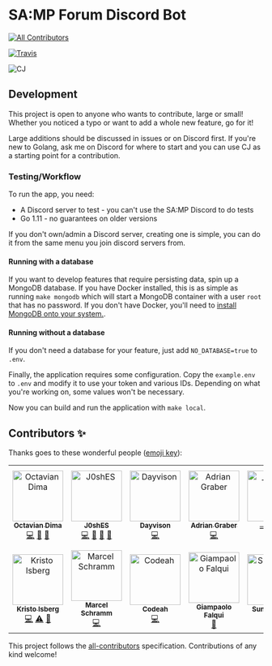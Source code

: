 # SA:MP Forum Discord Bot

[![All Contributors](https://img.shields.io/badge/all_contributors-14-orange.svg?style=flat-square)](#contributors)

[![Travis](https://img.shields.io/travis/Southclaws/cj.svg)](https://travis-ci.org/Southclaws/cj)

![CJ](cj.png)

## Development

This project is open to anyone who wants to contribute, large or small! Whether you noticed a typo or want to add a
whole new feature, go for it!

Large additions should be discussed in issues or on Discord first. If you're new to Golang, ask me on Discord for where
to start and you can use CJ as a starting point for a contribution.

### Testing/Workflow

To run the app, you need:

- A Discord server to test - you can't use the SA:MP Discord to do tests
- Go 1.11 - no guarantees on older versions

If you don't own/admin a Discord server, creating one is simple, you can do it from the same menu you join discord
servers from.

#### Running with a database

If you want to develop features that require persisting data, spin up a MongoDB database. If you have Docker installed,
this is as simple as running `make mongodb` which will start a MongoDB container with a user `root` that has no
password. If you don't have Docker, you'll need to
[install MongoDB onto your system.](https://docs.mongodb.com/manual/installation/).

#### Running without a database

If you don't need a database for your feature, just add `NO_DATABASE=true` to `.env`.

Finally, the application requires some configuration. Copy the `example.env` to `.env` and modify it to use your token
and various IDs. Depending on what you're working on, some values won't be necessary.

Now you can build and run the application with `make local`.

## Contributors ✨

Thanks goes to these wonderful people ([emoji key](https://allcontributors.org/docs/en/emoji-key)):

<!-- ALL-CONTRIBUTORS-LIST:START - Do not remove or modify this section -->
<!-- prettier-ignore -->
<table><tr><td align="center"><a href="https://wopss.net"><img src="https://avatars3.githubusercontent.com/u/3403191?v=4" width="100px;" alt="Octavian Dima"/><br /><sub><b>Octavian Dima</b></sub></a><br /><a href="https://github.com/Southclaws/cj/commits?author=WopsS" title="Code">💻</a> <a href="#ideas-WopsS" title="Ideas, Planning, & Feedback">🤔</a> <a href="https://github.com/Southclaws/cj/issues?q=author%3AWopsS" title="Bug reports">🐛</a></td><td align="center"><a href="https://github.com/J0shES"><img src="https://avatars0.githubusercontent.com/u/18373054?v=4" width="100px;" alt="J0shES"/><br /><sub><b>J0shES</b></sub></a><br /><a href="https://github.com/Southclaws/cj/commits?author=J0shES" title="Code">💻</a> <a href="#ideas-J0shES" title="Ideas, Planning, & Feedback">🤔</a> <a href="https://github.com/Southclaws/cj/issues?q=author%3AJ0shES" title="Bug reports">🐛</a> <a href="#maintenance-J0shES" title="Maintenance">🚧</a></td><td align="center"><a href="https://github.com/Dayvison"><img src="https://avatars0.githubusercontent.com/u/10089094?v=4" width="100px;" alt="Dayvison"/><br /><sub><b>Dayvison</b></sub></a><br /><a href="https://github.com/Southclaws/cj/commits?author=Dayvison" title="Code">💻</a></td><td align="center"><a href="https://adriangraber.com"><img src="https://avatars1.githubusercontent.com/u/18301034?v=4" width="100px;" alt="Adrian Graber"/><br /><sub><b>Adrian Graber</b></sub></a><br /><a href="https://github.com/Southclaws/cj/commits?author=AGraber" title="Code">💻</a></td><td align="center"><a href="https://github.com/Sreyas-Sreelal"><img src="https://avatars3.githubusercontent.com/u/17766494?v=4" width="100px;" alt="__SyS__"/><br /><sub><b>__SyS__</b></sub></a><br /><a href="https://github.com/Southclaws/cj/commits?author=Sreyas-Sreelal" title="Code">💻</a></td><td align="center"><a href="https://gigabitz.pw"><img src="https://avatars3.githubusercontent.com/u/15860096?v=4" width="100px;" alt="Robster"/><br /><sub><b>Robster</b></sub></a><br /><a href="#content-Gigabitzz" title="Content">🖋</a></td><td align="center"><a href="https://twitter.com/dakyskye"><img src="https://avatars1.githubusercontent.com/u/32128756?v=4" width="100px;" alt="Lasha Kanteladze"/><br /><sub><b>Lasha Kanteladze</b></sub></a><br /><a href="https://github.com/Southclaws/cj/commits?author=dakyskye" title="Code">💻</a> <a href="https://github.com/Southclaws/cj/commits?author=dakyskye" title="Tests">⚠️</a> <a href="#ideas-dakyskye" title="Ideas, Planning, & Feedback">🤔</a></td></tr><tr><td align="center"><a href="https://kristo.xyz"><img src="https://avatars3.githubusercontent.com/u/7974602?v=4" width="100px;" alt="Kristo Isberg"/><br /><sub><b>Kristo Isberg</b></sub></a><br /><a href="https://github.com/Southclaws/cj/commits?author=kristoisberg" title="Code">💻</a> <a href="https://github.com/Southclaws/cj/commits?author=kristoisberg" title="Tests">⚠️</a> <a href="#ideas-kristoisberg" title="Ideas, Planning, & Feedback">🤔</a></td><td align="center"><a href="https://marcelschr.me"><img src="https://avatars3.githubusercontent.com/u/19377618?v=4" width="100px;" alt="Marcel Schramm"/><br /><sub><b>Marcel Schramm</b></sub></a><br /><a href="https://github.com/Southclaws/cj/commits?author=Bios-Marcel" title="Code">💻</a></td><td align="center"><a href="https://github.com/thecodeah"><img src="https://avatars0.githubusercontent.com/u/21268739?v=4" width="100px;" alt="Codeah"/><br /><sub><b>Codeah</b></sub></a><br /><a href="https://github.com/Southclaws/cj/commits?author=thecodeah" title="Code">💻</a></td><td align="center"><a href="https://github.com/GiampaoloFalqui"><img src="https://avatars3.githubusercontent.com/u/4460702?v=4" width="100px;" alt="Giampaolo Falqui"/><br /><sub><b>Giampaolo Falqui</b></sub></a><br /><a href="https://github.com/Southclaws/cj/commits?author=GiampaoloFalqui" title="Documentation">📖</a></td><td align="center"><a href="https://github.com/Sunehildeep"><img src="https://avatars1.githubusercontent.com/u/23412507?v=4" width="100px;" alt="Sunehildeep"/><br /><sub><b>Sunehildeep</b></sub></a><br /><a href="https://github.com/Southclaws/cj/commits?author=Sunehildeep" title="Code">💻</a></td><td align="center"><a href="https://redcountyrp.com"><img src="https://avatars0.githubusercontent.com/u/5786576?v=4" width="100px;" alt="TommyB"/><br /><sub><b>TommyB</b></sub></a><br /><a href="#content-TommyB123" title="Content">🖋</a></td><td align="center"><a href="https://github.com/Hual"><img src="https://avatars0.githubusercontent.com/u/1867646?v=4" width="100px;" alt="Nikola Yanakiev"/><br /><sub><b>Nikola Yanakiev</b></sub></a><br /><a href="#content-Hual" title="Content">🖋</a></td></tr></table>

<!-- ALL-CONTRIBUTORS-LIST:END -->

This project follows the [all-contributors](https://github.com/all-contributors/all-contributors) specification.
Contributions of any kind welcome!
